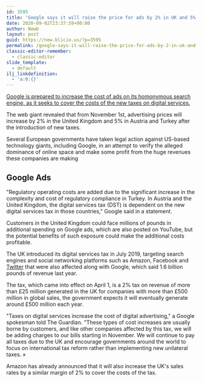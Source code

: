 ```yaml
---
id: 3595
title: 'Google says it will raise the price for ads by 2% in UK and 5% in Turkey and Austria'
date: 2020-09-02T23:37:59+00:00
author: Newb
layout: post
guid: https://new.blicio.us/?p=3595
permalink: /google-says-it-will-raise-the-price-for-ads-by-2-in-uk-and-5-in-turkey-and-austria/
classic-editor-remember:
  - classic-editor
slide_template:
  - default
ilj_linkdefinition:
  - 'a:0:{}'
---
```

[Google is prepared to increase the cost of ads on its homonymous search engine, as it seeks to cover the costs of the new taxes on digital services.](https://t.co/XErIkamB08)

The web giant revealed that from November 1st, advertising prices will increase by 2% in the United Kingdom and 5% in Austria and Turkey after the introduction of new taxes.

Several European governments have taken legal action against US-based technology giants, including Google, in an attempt to verify the alleged dominance of online space and make some profit from the huge revenues these companies are making

## Google Ads

"Regulatory operating costs are added due to the significant increase in the complexity and cost of regulatory compliance in Turkey. In Austria and the United Kingdom, the digital services tax (DST) is dependent on the new digital services tax in those countries," Google said in a statement.

Customers in the United Kingdom could face millions of pounds in additional spending on Google ads, which are also posted on YouTube, but the potential benefits of such exposure could make the additional costs profitable.

The UK introduced its digital services tax in July 2019, targeting search engines and social networking platforms such as Amazon, Facebook and [Twitter](https://new.blicio.us/how-to-promote-your-startup-using-twitter/) that were also affected along with Google, which said 1.6 billion pounds of revenue last year.

The tax, which came into effect on April 1, is a 2% tax on revenue of more than £25 million generated in the UK for companies with more than £500 million in global sales, the government expects it will eventually generate around £500 million each year.

"Taxes on digital services increase the cost of digital advertising," a Google spokesman told The Guardian. "These types of cost increases are usually borne by customers, and like other companies affected by this tax, we will be adding charges to our bills starting in November. We will continue to pay all taxes due to the UK and encourage governments around the world to focus on international tax reform rather than implementing new unilateral taxes. »

Amazon has already announced that it will also increase the UK's sales rates by a similar margin of 2% to cover the costs of the tax.